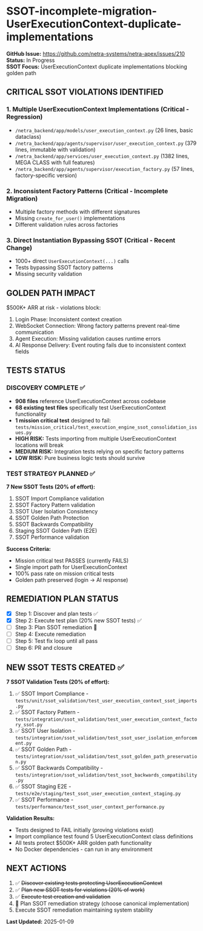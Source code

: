 # SSOT-incomplete-migration-UserExecutionContext-duplicate-implementations

**GitHub Issue:** https://github.com/netra-systems/netra-apex/issues/210  
**Status:** In Progress  
**SSOT Focus:** UserExecutionContext duplicate implementations blocking golden path

## CRITICAL SSOT VIOLATIONS IDENTIFIED

### 1. Multiple UserExecutionContext Implementations (Critical - Regression)
- `/netra_backend/app/models/user_execution_context.py` (26 lines, basic dataclass)
- `/netra_backend/app/agents/supervisor/user_execution_context.py` (379 lines, immutable with validation)
- `/netra_backend/app/services/user_execution_context.py` (1382 lines, MEGA CLASS with full features)
- `/netra_backend/app/agents/supervisor/execution_factory.py` (57 lines, factory-specific version)

### 2. Inconsistent Factory Patterns (Critical - Incomplete Migration)
- Multiple factory methods with different signatures
- Missing `create_for_user()` implementations
- Different validation rules across factories

### 3. Direct Instantiation Bypassing SSOT (Critical - Recent Change)
- 1000+ direct `UserExecutionContext(...)` calls
- Tests bypassing SSOT factory patterns
- Missing security validation

## GOLDEN PATH IMPACT
$500K+ ARR at risk - violations block:
1. Login Phase: Inconsistent context creation
2. WebSocket Connection: Wrong factory patterns prevent real-time communication
3. Agent Execution: Missing validation causes runtime errors
4. AI Response Delivery: Event routing fails due to inconsistent context fields

## TESTS STATUS

### DISCOVERY COMPLETE ✅
- **908 files** reference UserExecutionContext across codebase
- **68 existing test files** specifically test UserExecutionContext functionality  
- **1 mission critical test** designed to fail: `tests/mission_critical/test_execution_engine_ssot_consolidation_issues.py`
- **HIGH RISK:** Tests importing from multiple UserExecutionContext locations will break
- **MEDIUM RISK:** Integration tests relying on specific factory patterns
- **LOW RISK:** Pure business logic tests should survive

### TEST STRATEGY PLANNED ✅
**7 New SSOT Tests (20% of effort):**
1. SSOT Import Compliance validation
2. SSOT Factory Pattern validation  
3. SSOT User Isolation Consistency
4. SSOT Golden Path Protection
5. SSOT Backwards Compatibility
6. Staging SSOT Golden Path (E2E)
7. SSOT Performance validation

**Success Criteria:**
- Mission critical test PASSES (currently FAILS)
- Single import path for UserExecutionContext
- 100% pass rate on mission critical tests
- Golden path preserved (login → AI response)

## REMEDIATION PLAN STATUS
- [x] Step 1: Discover and plan tests ✅
- [x] Step 2: Execute test plan (20% new SSOT tests) ✅
- [ ] Step 3: Plan SSOT remediation 🔄
- [ ] Step 4: Execute remediation
- [ ] Step 5: Test fix loop until all pass
- [ ] Step 6: PR and closure

## NEW SSOT TESTS CREATED ✅
**7 SSOT Validation Tests (20% of effort):**
1. ✅ SSOT Import Compliance - `tests/unit/ssot_validation/test_user_execution_context_ssot_imports.py`
2. ✅ SSOT Factory Pattern - `tests/integration/ssot_validation/test_user_execution_context_factory_ssot.py`
3. ✅ SSOT User Isolation - `tests/integration/ssot_validation/test_ssot_user_isolation_enforcement.py`
4. ✅ SSOT Golden Path - `tests/integration/ssot_validation/test_ssot_golden_path_preservation.py`
5. ✅ SSOT Backwards Compatibility - `tests/integration/ssot_validation/test_ssot_backwards_compatibility.py`
6. ✅ SSOT Staging E2E - `tests/e2e/staging/test_ssot_user_execution_context_staging.py`
7. ✅ SSOT Performance - `tests/performance/test_ssot_user_context_performance.py`

**Validation Results:**
- Tests designed to FAIL initially (proving violations exist)
- Import compliance test found 5 UserExecutionContext class definitions
- All tests protect $500K+ ARR golden path functionality
- No Docker dependencies - can run in any environment

## NEXT ACTIONS
1. ✅ ~~Discover existing tests protecting UserExecutionContext~~
2. ✅ ~~Plan new SSOT tests for violations (20% of work)~~
3. ✅ ~~Execute test creation and validation~~
4. 🔄 Plan SSOT remediation strategy (choose canonical implementation)
5. Execute SSOT remediation maintaining system stability

**Last Updated:** 2025-01-09